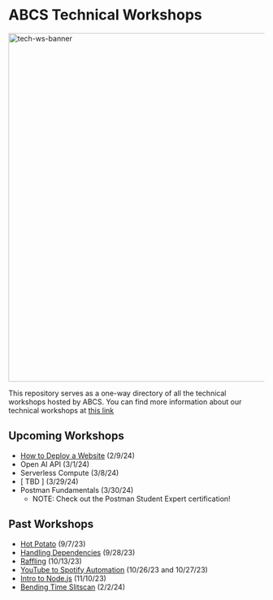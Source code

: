 # ABCS Technical Workshops
<img width="687" alt="tech-ws-banner" src="https://github.com/UT-ABCS/tech-workshops/assets/91110018/d2bc00c6-26db-434b-907a-ffdfcbcd6fcf"> <br />

This repository serves as a one-way directory of all the technical workshops hosted by ABCS. You can find more information about our technical workshops at [this link](https://docs.google.com/presentation/d/1mFly4h2b66m_EZagm5tvR_IFqSbQC3uuGXhcmf9tqpA/edit?usp=sharing)

## Upcoming Workshops
- [How to Deploy a Website](https://github.com/UT-ABCS/deployment-ws) (2/9/24)
- Open AI API (3/1/24)
- Serverless Compute (3/8/24)
- [ TBD ] (3/29/24)
- Postman Fundamentals (3/30/24)
  - NOTE: Check out the Postman Student Expert certification!

## Past Workshops
- [Hot Potato](https://github.com/UT-ABCS/hot-potato-ws) (9/7/23)
- [Handling Dependencies](https://github.com/UT-ABCS/handling-dependencies) (9/28/23)
- [Raffling](https://github.com/UT-ABCS/raffle-ws) (10/13/23)
- [YouTube to Spotify Automation](https://github.com/UT-ABCS/youtube-to-spotify-py) (10/26/23 and 10/27/23)
- [Intro to Node.js](https://github.com/UT-ABCS/intro-to-node-ws) (11/10/23)
- [Bending Time Slitscan](https://github.com/UT-ABCS/bending-time-slitscan-ws) (2/2/24)
